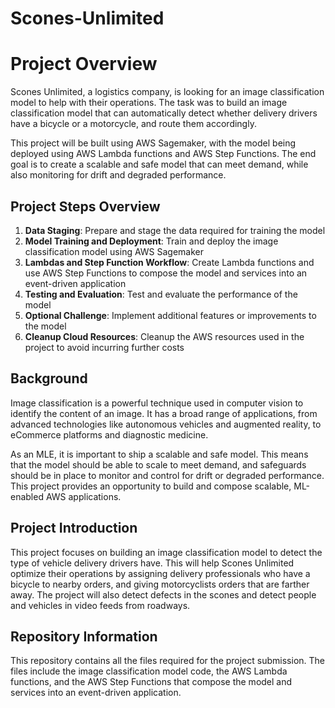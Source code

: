 # Scones-Unlimited
# Project Overview

Scones Unlimited, a logistics company, is looking for an image classification model to help with their operations. The task was to build an image classification model that can automatically detect whether delivery drivers have a bicycle or a motorcycle, and route them accordingly. 

This project will be built using AWS Sagemaker, with the model being deployed using AWS Lambda functions and AWS Step Functions. The end goal is to create a scalable and safe model that can meet demand, while also monitoring for drift and degraded performance. 

## Project Steps Overview
1. **Data Staging**: Prepare and stage the data required for training the model
2. **Model Training and Deployment**: Train and deploy the image classification model using AWS Sagemaker
3. **Lambdas and Step Function Workflow**: Create Lambda functions and use AWS Step Functions to compose the model and services into an event-driven application
4. **Testing and Evaluation**: Test and evaluate the performance of the model
5. **Optional Challenge**: Implement additional features or improvements to the model
6. **Cleanup Cloud Resources**: Cleanup the AWS resources used in the project to avoid incurring further costs

## Background
Image classification is a powerful technique used in computer vision to identify the content of an image. It has a broad range of applications, from advanced technologies like autonomous vehicles and augmented reality, to eCommerce platforms and diagnostic medicine. 

As an MLE, it is important to ship a scalable and safe model. This means that the model should be able to scale to meet demand, and safeguards should be in place to monitor and control for drift or degraded performance. This project provides an opportunity to build and compose scalable, ML-enabled AWS applications. 

## Project Introduction
This project focuses on building an image classification model to detect the type of vehicle delivery drivers have. This will help Scones Unlimited optimize their operations by assigning delivery professionals who have a bicycle to nearby orders, and giving motorcyclists orders that are farther away. The project will also detect defects in the scones and detect people and vehicles in video feeds from roadways. 

## Repository Information
This repository contains all the files required for the project submission. The files include the image classification model code, the AWS Lambda functions, and the AWS Step Functions that compose the model and services into an event-driven application. 

